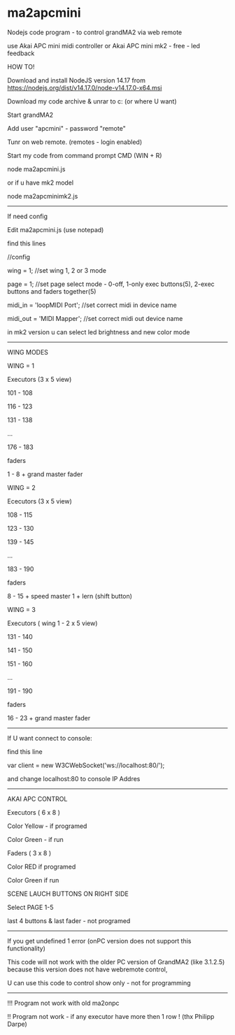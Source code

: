 # ma2apcmini
Nodejs code program - to control grandMA2 via web remote

use Akai APC mini midi controller or Akai APC mini mk2 - free - led feedback



HOW TO!


Download and install NodeJS version 14.17 from https://nodejs.org/dist/v14.17.0/node-v14.17.0-x64.msi

Download my code archive & unrar to c: (or where U want)


Start grandMA2

Add user "apcmini" - password "remote"

Tunr on web remote. (remotes - login enabled)

Start my code from command prompt CMD (WIN + R) 

node ma2apcmini.js

or if u have mk2 model

node ma2apcminimk2.js


---------------------------------


 
If need config 

Edit ma2apcmini.js (use notepad)

find this lines


//config 

wing = 1;   //set wing 1, 2 or 3 mode

page = 1;   //set page select mode - 0-off, 1-only exec buttons(5), 2-exec buttons and faders together(5)

midi_in = 'loopMIDI Port';     //set correct midi in device name

midi_out = 'MIDI Mapper';    //set correct midi out device name 


in mk2 version u can select led brightness and new color mode


--------------------------------
WING MODES


WING = 1

Executors (3 x 5 view)

101 - 108

116 - 123

131 - 138

...

176 - 183

faders

1 - 8 + grand master fader




WING = 2

Ececutors (3 x 5 view)

108 - 115

123 - 130

139 - 145

...

183 - 190

faders

8 - 15 + speed master 1 + lern (shift button)




WING = 3

Executors ( wing 1 - 2 x 5 view)

131 - 140

141 - 150

151 - 160

...

191 - 190

faders

16 - 23 + grand master fader


-------------------------------


If U want connect to console:

find this line

var client = new W3CWebSocket('ws://localhost:80/');

and change localhost:80 to console IP Addres

-------------------------------- 


AKAI APC CONTROL


Executors ( 6 x 8 )

Color Yellow - if programed

Color Green - if run


Faders ( 3 x 8 )

Color RED if programed

Color Green if run



SCENE LAUCH BUTTONS ON RIGHT SIDE

Select PAGE 1-5


last 4 buttons & last fader - not programed



---------


If you get undefined 1 error (onPC version does not support this functionality)


This code will not work with the older PC version of GrandMA2 (like 3.1.2.5) because this version does not have webremote control,


U can use this code to control show only - not for programming

------------------------


!!! Program not work with old ma2onpc

!! Program not work - if any executor have more then 1 row ! (thx Philipp Darpe)
